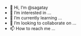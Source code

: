 - 👋 Hi, I’m @sagatay
- 👀 I’m interested in ...
- 🌱 I’m currently learning ...
- 💞️ I’m looking to collaborate on ...
- 📫 How to reach me ...

<!---
sagatay/sagatay is a ✨ special ✨ repository because its `README.md` (this file) appears on your GitHub profile.
You can click the Preview link to take a look at your changes.
--->
